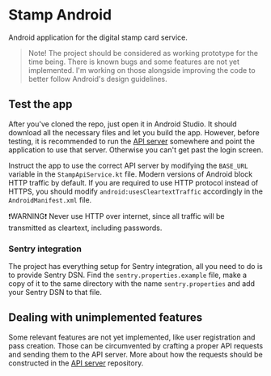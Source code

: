 # Stamp Android

Android application for the digital stamp card service.

> Note! The project should be considered as working prototype for the time being. There is known bugs and some features are not yet implemented. I'm working on those alongside improving the code to better follow Android's design guidelines.

## Test the app
After you've cloned the repo, just open it in Android Studio. It should download all the necessary files and let you build the app. However, before testing, it is recommended to run the [API server](https://github.com/jumakall/stamp-api) somewhere and point the application to use that server. Otherwise you can't get past the login screen.

Instruct the app to use the correct API server by modifying the ``BASE_URL`` variable in the ``StampApiService.kt`` file. Modern versions of Android block HTTP traffic by default. If you are required to use HTTP protocol instead of HTTPS, you should modify ``android:usesCleartextTraffic`` accordingly in the ``AndroidManifest.xml`` file.

:exclamation:WARNING:exclamation: Never use HTTP over internet, since all traffic will be transmitted as cleartext, including passwords.

### Sentry integration
The project has everything setup for Sentry integration, all you need to do is to provide Sentry DSN. Find the ``sentry.properties.example`` file, make a copy of it to the same directory with the name ``sentry.properties`` and add your Sentry DSN to that file.

## Dealing with unimplemented features
Some relevant features are not yet implemented, like user registration and pass creation. Those can be circumvented by crafting a proper API requests and sending them to the API server. More about how the requests should be constructed in the [API server](https://github.com/jumakall/stamp-api) repository.
